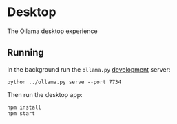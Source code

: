 # Desktop

The Ollama desktop experience

## Running

In the background run the `ollama.py` [development](../docs/development.md) server:

```
python ../ollama.py serve --port 7734
```

Then run the desktop app:

```
npm install
npm start
```
